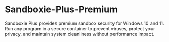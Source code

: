 # Sandboxie-Plus-Premium
Sandboxie Plus provides premium sandbox security for Windows 10 and 11. Run any program in a secure container to prevent viruses, protect your privacy, and maintain system cleanliness without performance impact.
